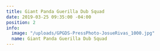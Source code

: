 ```yaml
---
title: Giant Panda Guerilla Dub Squad
date: 2019-03-25 09:35:00 -04:00
position: 2
info:
  image: "/uploads/GPGDS-PressPhoto-JosueRivas_1000.jpg"
  name: Giant Panda Guerilla Dub Squad
---
```


